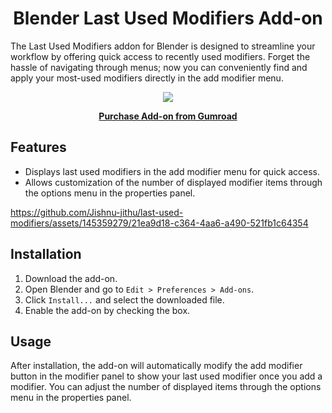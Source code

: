 <h1 align="center">Blender Last Used Modifiers Add-on</h1>

The Last Used Modifiers addon for Blender is designed to streamline your workflow by offering quick access to recently used modifiers. Forget the hassle of navigating through menus; now you can conveniently find and apply your most-used modifiers directly in the add modifier menu.

<p align="center">
  <img src="https://github.com/Jishnu-jithu/last-used-modifiers/assets/145359279/d3d25c54-af32-41db-bdd6-8e4292a6a783">
</p>

<p align="center">
  <a href="https://jishnukv.gumroad.com/l/last-used-modifiers?layout=profile">
    <span style="display:inline-block;"><strong><u>Purchase Add-on from Gumroad</u></strong></span>
  </a>
</p>

## Features
- Displays last used modifiers in the add modifier menu for quick access.
- Allows customization of the number of displayed modifier items through the options menu in the properties panel.



https://github.com/Jishnu-jithu/last-used-modifiers/assets/145359279/21ea9d18-c364-4aa6-a490-521fb1c64354



## Installation
1. Download the add-on.
2. Open Blender and go to `Edit > Preferences > Add-ons`.
3. Click `Install...` and select the downloaded file.
4. Enable the add-on by checking the box.

## Usage
After installation, the add-on will automatically modify the add modifier button in the modifier panel to show your last used modifier once you add a modifier. You can adjust the number of displayed items through the options menu in the properties panel.
